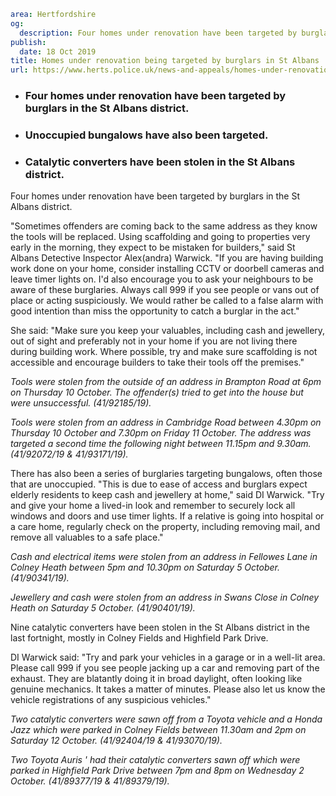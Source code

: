 ```yaml
area: Hertfordshire
og:
  description: Four homes under renovation have been targeted by burglars in the St Albans district.
publish:
  date: 18 Oct 2019
title: Homes under renovation being targeted by burglars in St Albans
url: https://www.herts.police.uk/news-and-appeals/homes-under-renovation-being-targeted-by-burglars-in-st-albans-0914j
```

* ### Four homes under renovation have been targeted by burglars in the St Albans district.

 * ### Unoccupied bungalows have also been targeted.

 * ### Catalytic converters have been stolen in the St Albans district.

Four homes under renovation have been targeted by burglars in the St Albans district.

"Sometimes offenders are coming back to the same address as they know the tools will be replaced. Using scaffolding and going to properties very early in the morning, they expect to be mistaken for builders," said St Albans Detective Inspector Alex(andra) Warwick. "If you are having building work done on your home, consider installing CCTV or doorbell cameras and leave timer lights on. I'd also encourage you to ask your neighbours to be aware of these burglaries. Always call 999 if you see people or vans out of place or acting suspiciously. We would rather be called to a false alarm with good intention than miss the opportunity to catch a burglar in the act."

She said: "Make sure you keep your valuables, including cash and jewellery, out of sight and preferably not in your home if you are not living there during building work. Where possible, try and make sure scaffolding is not accessible and encourage builders to take their tools off the premises."

_Tools were stolen from the outside of an address in Brampton Road at 6pm on Thursday 10 October. The offender(s) tried to get into the house but were unsuccessful. (41/92185/19)._

_Tools were stolen from an address in Cambridge Road between 4.30pm on Thursday 10 October and 7.30pm on Friday 11 October. The address was targeted a second time the following night between 11.15pm and 9.30am. (41/92072/19 & 41/93171/19)._

There has also been a series of burglaries targeting bungalows, often those that are unoccupied. "This is due to ease of access and burglars expect elderly residents to keep cash and jewellery at home," said DI Warwick. "Try and give your home a lived-in look and remember to securely lock all windows and doors and use timer lights. If a relative is going into hospital or a care home, regularly check on the property, including removing mail, and remove all valuables to a safe place."

_Cash and electrical items were stolen from an address in Fellowes Lane in Colney Heath between 5pm and 10.30pm on Saturday 5 October. (41/90341/19)._

_Jewellery and cash were stolen from an address in Swans Close in Colney Heath on Saturday 5 October. (41/90401/19)._

Nine catalytic converters have been stolen in the St Albans district in the last fortnight, mostly in Colney Fields and Highfield Park Drive.

DI Warwick said: "Try and park your vehicles in a garage or in a well-lit area. Please call 999 if you see people jacking up a car and removing part of the exhaust. They are blatantly doing it in broad daylight, often looking like genuine mechanics. It takes a matter of minutes. Please also let us know the vehicle registrations of any suspicious vehicles."

_Two catalytic converters were sawn off from a Toyota vehicle and a Honda Jazz which were parked in Colney Fields between 11.30am and 2pm on Saturday 12 October. (41/92404/19 & 41/93070/19)._

_Two Toyota Auris ' had their catalytic converters sawn off which were parked in Highfield Park Drive between 7pm and 8pm on Wednesday 2 October. (41/89377/19 & 41/89379/19)._
